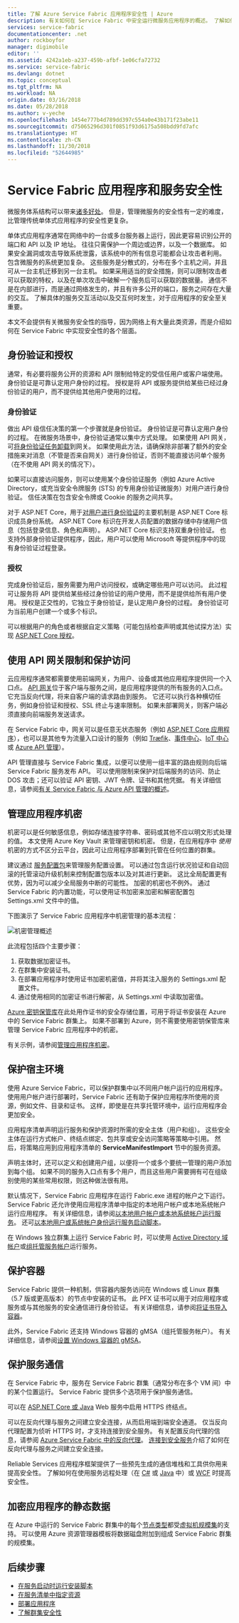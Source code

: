 ```yaml
---
title: 了解 Azure Service Fabric 应用程序安全性 | Azure
description: 有关如何在 Service Fabric 中安全运行微服务应用程序的概述。 了解如何以不同的安全帐户运行服务和启动脚本、对用户进行身份验证和授权、管理应用程序机密、保护服务通信、使用 API 网关，以及保护应用程序的静态数据。
services: service-fabric
documentationcenter: .net
author: rockboyfor
manager: digimobile
editor: ''
ms.assetid: 4242a1eb-a237-459b-afbf-1e06cfa72732
ms.service: service-fabric
ms.devlang: dotnet
ms.topic: conceptual
ms.tgt_pltfrm: NA
ms.workload: NA
origin.date: 03/16/2018
ms.date: 05/28/2018
ms.author: v-yeche
ms.openlocfilehash: 1454e777b4d789dd397c554a0e43b171f23abe11
ms.sourcegitcommit: d75065296d301f0851f93d6175a508bdd9fd7afc
ms.translationtype: HT
ms.contentlocale: zh-CN
ms.lasthandoff: 11/30/2018
ms.locfileid: "52644985"
---
```

# <a name="service-fabric-application-and-service-security"></a>Service Fabric 应用程序和服务安全性
微服务体系结构可以带来[诸多好处](service-fabric-overview-microservices.md)。 但是，管理微服务的安全性有一定的难度，比管理传统单体式应用程序的安全性更复杂。 

单体式应用程序通常在网络中的一台或多台服务器上运行，因此更容易识别公开的端口和 API 以及 IP 地址。 往往只需保护一个周边或边界，以及一个数据库。 如果安全漏洞或攻击导致系统泄露，该系统中的所有信息可能都会让攻击者利用。 包含微服务的系统更加复杂。  这些服务是分散式的，分布在多个主机之间，并且可从一台主机迁移到另一台主机。  如果采用适当的安全措施，则可以限制攻击者可以获取的特权，以及在单次攻击中破解一个服务后可以获取的数据量。  通信不是在内部进行，而是通过网络发生的，并且有许多公开的端口，服务之间存在大量的交互。 了解具体的服务交互活动以及交互何时发生，对于应用程序的安全至关重要。

本文不会提供有关微服务安全性的指导，因为网络上有大量此类资源，而是介绍如何在 Service Fabric 中实现安全性的各个层面。

## <a name="authentication-and-authorization"></a>身份验证和授权
通常，有必要将服务公开的资源和 API 限制给特定的受信任用户或客户端使用。 身份验证是可靠认定用户身份的过程。  授权是将 API 或服务提供给某些已经过身份验证的用户，而不提供给其他用户使用的过程。

### <a name="authentication"></a>身份验证
做出 API 级信任决策的第一个步骤就是身份验证。 身份验证是可靠认定用户身份的过程。  在微服务场景中，身份验证通常以集中方式处理。 如果使用 API 网关，可[将身份验证任务卸载](https://docs.microsoft.com/azure/architecture/patterns/gateway-offloading)到网关。 如果使用此方法，请确保除非部署了额外的安全措施来对消息（不管是否来自网关）进行身份验证，否则不能直接访问单个服务（在不使用 API 网关的情况下）。

如果可以直接访问服务，则可以使用某个身份验证服务（例如 Azure Active Directory，或充当安全令牌服务 (STS) 的专用身份验证微服务）对用户进行身份验证。 信任决策在包含安全令牌或 Cookie 的服务之间共享。 

对于 ASP.NET Core，用于[对用户进行身份验证](https://docs.microsoft.com/en-us/dotnet/standard/microservices-architecture/secure-net-microservices-web-applications/)的主要机制是 ASP.NET Core 标识成员身份系统。 ASP.NET Core 标识在开发人员配置的数据存储中存储用户信息（包括登录信息、角色和声明）。 ASP.NET Core 标识支持双重身份验证。  也支持外部身份验证提供程序，因此，用户可以使用 Microsoft 等提供程序中的现有身份验证过程登录。
<!-- Not Available on , Google, Facebook, or Twitter -->
<!-- URL is Correct on https://docs.microsoft.com/en-us/dotnet/standard/microservices-architecture/secure-net-microservices-web-applications/-->

### <a name="authorization"></a>授权
完成身份验证后，服务需要为用户访问授权，或确定哪些用户可以访问。 此过程可让服务将 API 提供给某些经过身份验证的用户使用，而不是提供给所有用户使用。 授权是正交性的，它独立于身份验证，是认定用户身份的过程。 身份验证可为当前用户创建一个或多个标识。

可以根据用户的角色或者根据自定义策略（可能包括检查声明或其他试探方法）实现 [ASP.NET Core 授权](https://docs.microsoft.com/en-us/dotnet/standard/microservices-architecture/secure-net-microservices-web-applications/authorization-net-microservices-web-applications)。
<!--URL is Correct on https://docs.microsoft.com/en-us/dotnet/standard/microservices-architecture/secure-net-microservices-web-applications/authorization-net-microservices-web-applications) -->

## <a name="restrict-and-secure-access-using-an-api-gateway"></a>使用 API 网关限制和保护访问
云应用程序通常都需要使用前端网关，为用户、设备或其他应用程序提供同一个入口点。 [API 网关](https://docs.microsoft.com/azure/architecture/microservices/gateway)位于客户端与服务之间，是应用程序提供的所有服务的入口点。 它充当反向代理，将来自客户端的请求路由到服务。 它还可以执行各种横切任务，例如身份验证和授权、SSL 终止与速率限制。 如果未部署网关，则客户端必须直接向前端服务发送请求。

在 Service Fabric 中，网关可以是任意无状态服务（例如 [ASP.NET Core 应用程序](service-fabric-reliable-services-communication-aspnetcore.md)），也可以是其他专为流量入口设计的服务（例如 [Træfik](https://docs.traefik.io/)、[事件中心](/event-hubs/)、[IoT 中心](/iot-hub/)或 [Azure API 管理](/api-management)）。

API 管理直接与 Service Fabric 集成，以便可以使用一组丰富的路由规则向后端 Service Fabric 服务发布 API。  可以使用限制来保护对后端服务的访问、防止 DOS 攻击；还可以验证 API 密钥、JWT 令牌、证书和其他凭据。 有关详细信息，请参阅[有关 Service Fabric 与 Azure API 管理的概述](service-fabric-api-management-overview.md)。

## <a name="manage-application-secrets"></a>管理应用程序机密
机密可以是任何敏感信息，例如存储连接字符串、密码或其他不应以明文形式处理的值。 本文使用 Azure Key Vault 来管理密钥和机密。 但是，在应用程序中 *使用* 机密的方式不区分云平台，因此可让应用程序部署到托管在任何位置的群集。

建议通过 [服务配置包][config-package]来管理服务配置设置。 可以通过包含运行状况验证和自动回滚的托管滚动升级机制来控制配置包版本以及对其进行更新。 这比全局配置更有优势，因为可以减少全局服务中断的可能性。 加密的机密也不例外。 通过 Service Fabric 的内置功能，可以使用证书加密来加密和解密配置包 Settings.xml 文件中的值。

下图演示了 Service Fabric 应用程序中机密管理的基本流程：

![机密管理概述][overview]

此流程包括四个主要步骤：

1. 获取数据加密证书。
2. 在群集中安装证书。
3. 在部署应用程序时使用证书加密机密值，并将其注入服务的 Settings.xml 配置文件。
4. 通过使用相同的加密证书进行解密，从 Settings.xml 中读取加密值。 

[Azure 密钥保管库][key-vault-get-started]在此处用作证书的安全存储位置，可用于将证书安装在 Azure 中的 Service Fabric 群集上。 如果不部署到 Azure，则不需要使用密钥保管库来管理 Service Fabric 应用程序中的机密。

有关示例，请参阅[管理应用程序机密](service-fabric-application-secret-management.md)。

## <a name="secure-the-hosting-environment"></a>保护宿主环境
使用 Azure Service Fabric，可以保护群集中以不同用户帐户运行的应用程序。 使用用户帐户进行部署时，Service Fabric 还有助于保护应用程序所使用的资源，例如文件、目录和证书。 这样，即使是在共享托管环境中，运行应用程序会更加安全。

应用程序清单声明运行服务和保护资源时所需的安全主体（用户和组）。  这些安全主体在运行方式帐户、终结点绑定、包共享或安全访问策略等策略中引用。  然后，将策略应用到应用程序清单的 **ServiceManifestImport** 节中的服务资源。

声明主体时，还可以定义和创建用户组，以便将一个或多个要统一管理的用户添加到每个组。 如果不同的服务入口点有多个用户，而且这些用户需要拥有可在组级别使用的某些常用权限，则这种做法很有用。

默认情况下，Service Fabric 应用程序在运行 Fabric.exe 进程的帐户之下运行。 Service Fabric 还允许使用应用程序清单中指定的本地用户帐户或本地系统帐户运行应用程序。 有关详细信息，请参阅[以本地用户帐户或本地系统帐户运行服务](service-fabric-application-runas-security.md)。  还可[以本地用户或系统帐户身份运行服务启动脚本](service-fabric-run-script-at-service-startup.md)。

在 Windows 独立群集上运行 Service Fabric 时，可以使用 [Active Directory 域帐户](service-fabric-run-service-as-ad-user-or-group.md)或[组托管服务帐户](service-fabric-run-service-as-gmsa.md)运行服务。

## <a name="secure-containers"></a>保护容器
Service Fabric 提供一种机制，供容器内服务访问在 Windows 或 Linux 群集（5.7 版或更高版本）的节点中安装的证书。 此 PFX 证书可以用于对应用程序或服务或与其他服务的安全通信进行身份验证。 有关详细信息，请参阅[将证书导入容器](service-fabric-securing-containers.md)。

此外，Service Fabric 还支持 Windows 容器的 gMSA（组托管服务帐户）。 有关详细信息，请参阅[设置 Windows 容器的 gMSA](service-fabric-setup-gmsa-for-windows-containers.md)。

## <a name="secure-service-communication"></a>保护服务通信
在 Service Fabric 中，服务在 Service Fabric 群集（通常分布在多个 VM 间）中的某个位置运行。 Service Fabric 提供多个选项用于保护服务通信。

可以在 [ASP.NET Core 或 Java](service-fabric-service-manifest-resources.md#example-specifying-an-https-endpoint-for-your-service) Web 服务中启用 HTTPS 终结点。

可以在反向代理与服务之间建立安全连接，从而启用端到端安全通道。 仅当反向代理配置为侦听 HTTPS 时，才支持连接到安全服务。 有关配置反向代理的信息，请参阅 [Azure Service Fabric 中的反向代理](service-fabric-reverseproxy.md)。  [连接到安全服务](service-fabric-reverseproxy-configure-secure-communication.md)介绍了如何在反向代理与服务之间建立安全连接。

Reliable Services 应用程序框架提供了一些预先生成的通信堆栈和工具供你用来提高安全性。 了解如何在使用服务远程处理（在 [C#](service-fabric-reliable-services-secure-communication.md) 或 [Java](service-fabric-reliable-services-secure-communication-java.md) 中）或 [WCF](service-fabric-reliable-services-secure-communication-wcf.md) 时提高安全性。

## <a name="encrypt-application-data-at-rest"></a>加密应用程序的静态数据
在 Azure 中运行的 Service Fabric 群集中的每个[节点类型](service-fabric-cluster-nodetypes.md)都受[虚拟机规模集](../virtual-machine-scale-sets/virtual-machine-scale-sets-overview.md)的支持。 可以使用 Azure 资源管理器模板将数据磁盘附加到组成 Service Fabric 群集的规模集。
<!-- Not Available on [encrypt those data disks](../virtual-machine-scale-sets/virtual-machine-scale-sets-encrypt-disks-ps.md)-->

<!--TO DO: Enable BitLocker on Windows standalone clusters?
TO DO: Encrypt disks on Linux clusters?-->

<!--Every topic should have next steps and links to the next logical set of content to keep the customer engaged-->
## <a name="next-steps"></a>后续步骤
* [在服务启动时运行安装脚本](service-fabric-run-script-at-service-startup.md)
* [在服务清单中指定资源](service-fabric-service-manifest-resources.md)
* [部署应用程序](service-fabric-deploy-remove-applications.md)
* [了解群集安全性](service-fabric-cluster-security.md)

<!-- Links -->
[key-vault-get-started]:../key-vault/key-vault-get-started.md
[config-package]: service-fabric-application-and-service-manifests.md
[service-fabric-cluster-creation-via-arm]: service-fabric-cluster-creation-via-arm.md

<!-- Images -->
[overview]:./media/service-fabric-application-and-service-security/overview.png
<!-- Update_Description: update meta properties -->